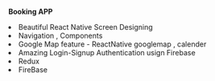 **Booking APP**

<li>Beautiful React Native Screen Designing</li>
<li>Navigation , Components </li>
<li>Google Map feature - ReactNative googlemap , calender </li>
<li>Amazing Login-Signup Authentication usign Firebase</li>
<li>Redux</li>
<li>FireBase</li>
